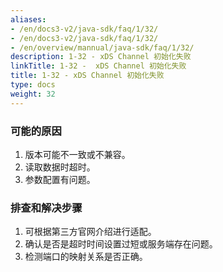 ```yaml
---
aliases:
- /en/docs3-v2/java-sdk/faq/1/32/
- /en/docs3-v2/java-sdk/faq/1/32/
- /en/overview/mannual/java-sdk/faq/1/32/
description: 1-32 - xDS Channel 初始化失败
linkTitle: 1-32 -  xDS Channel 初始化失败
title: 1-32 - xDS Channel 初始化失败
type: docs
weight: 32
---
```







### 可能的原因

1. 版本可能不一致或不兼容。
2. 读取数据时超时。
3. 参数配置有问题。

### 排查和解决步骤

1. 可根据第三方官网介绍进行适配。
2. 确认是否是超时时间设置过短或服务端存在问题。
3. 检测端口的映射关系是否正确。
